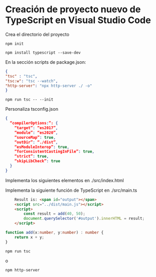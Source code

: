 # Creación de proyecto nuevo de TypeScript en Visual Studio Code

Crea el directorio del proyecto

`npm init`

`npm install typescript --save-dev`

En la sección scripts de package.json:

```json
{
"tsc" : "tsc",
"tsc:w": "tsc --watch",
"http-server": "npx http-server ./ -o"
}

```
`npm run tsc -- --init`

Personaliza tsconfig.json
```json
{
  “compilerOptions:”: {
    “target”: “es2017”,
    “module”: “es2020”,
    “sourceMap”: true,
    “outDir”: “./dist”,
    “esModuleInterop”: true,
    “forConsistentCastingInFile”: true,
    “strict”: true,
    “skipLibCheck”: true
  }
}

```

Implementa los siguientes elementos en ./src/index.html


Implementa la siguiente función de TypeScript en ./src/main.ts
```html
    Result is: <span id="output"></span>
    <script src="../dist/main.js"></script>
    <script>
        const result = add(40, 50);
        document.querySelector('#output').innerHTML = result;
    </script>
```

```ts
function add(x:number, y:number) : number {
    return x + y;
}
```

`npm run tsc` 

o 

`npm http-server`

